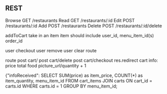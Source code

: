 ## REST

Browse GET   /restaurants
Read   GET   /restaurants/:id
Edit   POST  /restaurants/:id
Add    POST  /restaurants
Delete POST  /restaurants/:id/delete

addToCart 
take in an item 
item should include user_id, menu_item_id(s) order_id

user checkout
user remove 
user clear
route

route 
post cart/
post cart/delete
post cart/checkout res.redirect
cart info:
price total
food picture_url/quantity + 1

{"infoReceived":
SELECT SUM(price) as item_price, COUNT(*) as item_quantity, menu_item_id FROM cart_items JOIN carts ON cart_id = carts.id WHERE carts.id = 1 GROUP BY menu_item_id;
